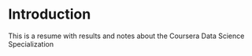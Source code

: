 ### <h1> Introduction
This is a resume with results and notes about the Coursera Data Science Specialization
